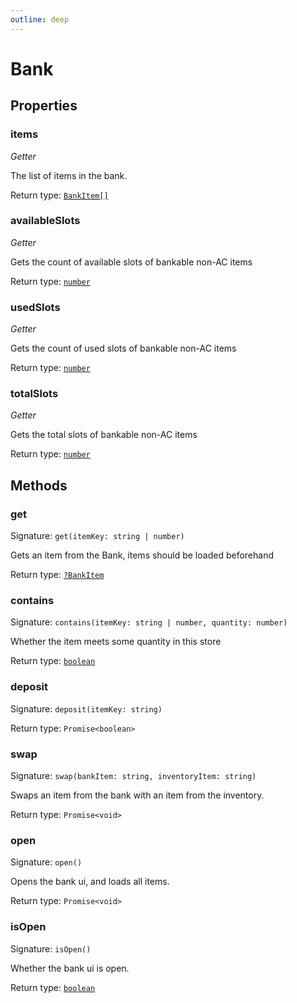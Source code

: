 ```yaml
---
outline: deep
---
```

# Bank



## Properties

### items
*Getter*

The list of items in the bank.


Return type: <code><a href="/api/struct/bankitem">BankItem[]</a></code>

### availableSlots
*Getter*

Gets the count of available slots of bankable non-AC items


Return type: <code><a href="https://developer.mozilla.org/en-US/docs/Web/JavaScript/Reference/Global_Objects/Number">number</a></code>

### usedSlots
*Getter*

Gets the count of used slots of bankable non-AC items


Return type: <code><a href="https://developer.mozilla.org/en-US/docs/Web/JavaScript/Reference/Global_Objects/Number">number</a></code>

### totalSlots
*Getter*

Gets the total slots of bankable non-AC items


Return type: <code><a href="https://developer.mozilla.org/en-US/docs/Web/JavaScript/Reference/Global_Objects/Number">number</a></code>

## Methods

### get
Signature: `get(itemKey: string | number)`

Gets an item from the Bank, items should be loaded beforehand


Return type: <code><a href="/api/struct/bankitem">?BankItem</a></code>

### contains
Signature: `contains(itemKey: string | number, quantity: number)`

Whether the item meets some quantity in this store


Return type: <code><a href="https://developer.mozilla.org/en-US/docs/Web/JavaScript/Reference/Global_Objects/Boolean">boolean</a></code>

### deposit
Signature: `deposit(itemKey: string)`



Return type: `Promise<boolean>`

### swap
Signature: `swap(bankItem: string, inventoryItem: string)`

Swaps an item from the bank with an item from the inventory.


Return type: `Promise<void>`

### open
Signature: `open()`

Opens the bank ui, and loads all items.


Return type: `Promise<void>`

### isOpen
Signature: `isOpen()`

Whether the bank ui is open.


Return type: <code><a href="https://developer.mozilla.org/en-US/docs/Web/JavaScript/Reference/Global_Objects/Boolean">boolean</a></code>